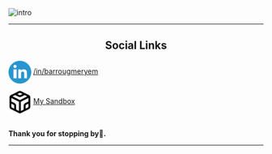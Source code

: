 ![intro](./intro.gif)

<hr/>

<h2 align="center">Social Links</h2>

[<img align="center" alt="linkdin" width="45px" src="./linkedin.png" />](http://www.linkedin.com/in/barrougmeryem/fr) [/in/barrougmeryem](http://www.linkedin.com/in/barrougmeryem/fr)
<br/>

[<img align="center" alt="code sandbox" width="45px" src="./code-sandbox.svg" />](https://codesandbox.io/u/MeryemBa) [My Sandbox](https://codesandbox.io/u/MeryemBa)
<br/> <br/>

**Thank you for stopping by👋.**

<hr/>
